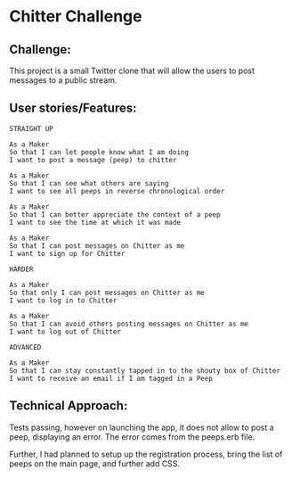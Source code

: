 Chitter Challenge
=================


Challenge:
----------

This project is a small Twitter clone that will allow the users to post messages to a public stream.

User stories/Features:
----------------------

```
STRAIGHT UP

As a Maker
So that I can let people know what I am doing  
I want to post a message (peep) to chitter

As a Maker
So that I can see what others are saying  
I want to see all peeps in reverse chronological order

As a Maker
So that I can better appreciate the context of a peep
I want to see the time at which it was made

As a Maker
So that I can post messages on Chitter as me
I want to sign up for Chitter

HARDER

As a Maker
So that only I can post messages on Chitter as me
I want to log in to Chitter

As a Maker
So that I can avoid others posting messages on Chitter as me
I want to log out of Chitter

ADVANCED

As a Maker
So that I can stay constantly tapped in to the shouty box of Chitter
I want to receive an email if I am tagged in a Peep
```

Technical Approach:
-----

Tests passing, however on launching the app, it does not allow to post a peep, displaying an error. The error comes from the peeps.erb file.

Further, I had planned to setup up the registration process, bring the list of peeps on the main page, and further add CSS.

